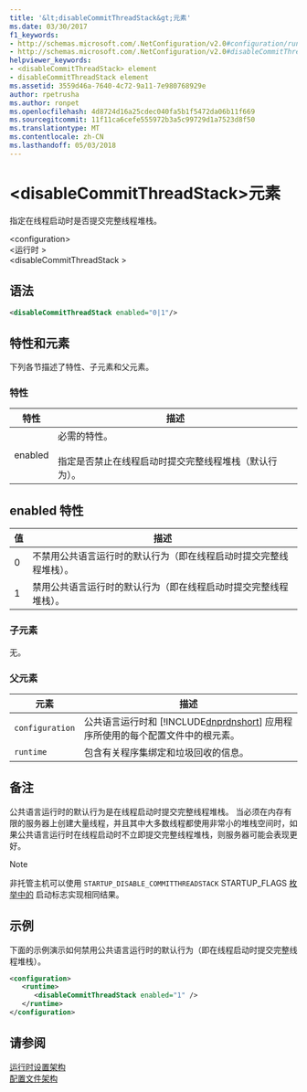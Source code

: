 ```yaml
---
title: '&lt;disableCommitThreadStack&gt;元素'
ms.date: 03/30/2017
f1_keywords:
- http://schemas.microsoft.com/.NetConfiguration/v2.0#configuration/runtime/disableCommitThreadStack
- http://schemas.microsoft.com/.NetConfiguration/v2.0#disableCommitThreadStack
helpviewer_keywords:
- <disableCommitThreadStack> element
- disableCommitThreadStack element
ms.assetid: 3559d46a-7640-4c72-9a11-7e980768929e
author: rpetrusha
ms.author: ronpet
ms.openlocfilehash: 4d8724d16a25cdec040fa5b1f5472da06b11f669
ms.sourcegitcommit: 11f11ca6cefe555972b3a5c99729d1a7523d8f50
ms.translationtype: MT
ms.contentlocale: zh-CN
ms.lasthandoff: 05/03/2018
---
```

# <a name="ltdisablecommitthreadstackgt-element"></a>&lt;disableCommitThreadStack&gt;元素
指定在线程启动时是否提交完整线程堆栈。  
  
 \<configuration>  
\<运行时 >  
\<disableCommitThreadStack >  
  
## <a name="syntax"></a>语法  
  
```xml  
<disableCommitThreadStack enabled="0|1"/>  
```  
  
## <a name="attributes-and-elements"></a>特性和元素  
 下列各节描述了特性、子元素和父元素。  
  
### <a name="attributes"></a>特性  
  
|特性|描述|  
|---------------|-----------------|  
|enabled|必需的特性。<br /><br /> 指定是否禁止在线程启动时提交完整线程堆栈（默认行为）。|  
  
## <a name="enabled-attribute"></a>enabled 特性  
  
|值|描述|  
|-----------|-----------------|  
|0|不禁用公共语言运行时的默认行为（即在线程启动时提交完整线程堆栈）。|  
|1|禁用公共语言运行时的默认行为（即在线程启动时提交完整线程堆栈）。|  
  
### <a name="child-elements"></a>子元素  
 无。  
  
### <a name="parent-elements"></a>父元素  
  
|元素|描述|  
|-------------|-----------------|  
|`configuration`|公共语言运行时和 [!INCLUDE[dnprdnshort](../../../../../includes/dnprdnshort-md.md)] 应用程序所使用的每个配置文件中的根元素。|  
|`runtime`|包含有关程序集绑定和垃圾回收的信息。|  
  
## <a name="remarks"></a>备注  
 公共语言运行时的默认行为是在线程启动时提交完整线程堆栈。 当必须在内存有限的服务器上创建大量线程，并且其中大多数线程都使用非常小的堆栈空间时，如果公共语言运行时在线程启动时不立即提交完整线程堆栈，则服务器可能会表现更好。  
  
> [!NOTE]
>  非托管主机可以使用 `STARTUP_DISABLE_COMMITTHREADSTACK` STARTUP_FLAGS [枚举中的](../../../../../docs/framework/unmanaged-api/hosting/startup-flags-enumeration.md) 启动标志实现相同结果。  
  
## <a name="example"></a>示例  
 下面的示例演示如何禁用公共语言运行时的默认行为（即在线程启动时提交完整线程堆栈）。  
  
```xml  
<configuration>  
   <runtime>  
      <disableCommitThreadStack enabled="1" />  
   </runtime>  
</configuration>  
```  
  
## <a name="see-also"></a>请参阅  
 [运行时设置架构](../../../../../docs/framework/configure-apps/file-schema/runtime/index.md)  
 [配置文件架构](../../../../../docs/framework/configure-apps/file-schema/index.md)
